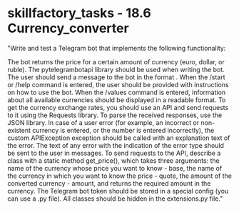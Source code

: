 # skillfactory_tasks - 18.6 Currency_converter
"Write and test a Telegram bot that implements the following functionality:

The bot returns the price for a certain amount of currency (euro, dollar, or ruble).
The pytelegrambotapi library should be used when writing the bot.
The user should send a message to the bot in the format <the name of the currency whose price he wants to know> <the name of the currency in which the price of the first currency should be known> <the amount of the first currency>.
When the /start or /help command is entered, the user should be provided with instructions on how to use the bot.
When the /values command is entered, information about all available currencies should be displayed in a readable format.
To get the currency exchange rates, you should use an API and send requests to it using the Requests library.
To parse the received responses, use the JSON library.
In case of a user error (for example, an incorrect or non-existent currency is entered, or the number is entered incorrectly), the custom APIException exception should be called with an explanation text of the error.
The text of any error with the indication of the error type should be sent to the user in messages.
To send requests to the API, describe a class with a static method get_price(), which takes three arguments: the name of the currency whose price you want to know - base, the name of the currency in which you want to know the price - quote, the amount of the converted currency - amount, and returns the required amount in the currency.
The Telegram bot token should be stored in a special config (you can use a .py file).
All classes should be hidden in the extensions.py file."
